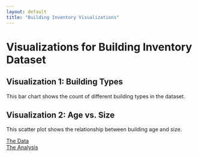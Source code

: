 ```yaml
---
layout: default
title: "Building Inventory Visualizations"
---
```


# Visualizations for Building Inventory Dataset


## Visualization 1: Building Types
This bar chart shows the count of different building types in the dataset.

## Visualization 2: Age vs. Size
This scatter plot shows the relationship between building age and size.

[The Data](https://raw.githubusercontent.com/UIUC-iSchool-DataViz/is445_data/main/building_inventory.csv)  
[The Analysis](https://github.com/xenotopia/altair-visualizations/blob/main/notebook/analysis.ipynb)

